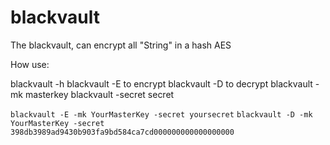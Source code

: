 # blackvault

The blackvault, can encrypt all "String" in a hash AES

How use:

blackvault   -h	
blackvault   -E  to encrypt	
blackvault	 -D  to decrypt 
blackvault	 -mk  masterkey	
blackvault	 -secret secret 

`blackvault -E -mk YourMasterKey -secret yoursecret`
`blackvault -D -mk YourMasterKey -secret 398db3989ad9430b903fa9bd584ca7cd000000000000000000`
